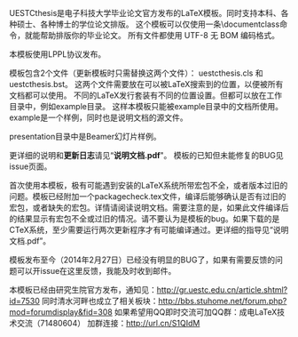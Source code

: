 UESTCthesis是电子科技大学毕业论文官方发布的LaTeX模板。同时支持本科、各种硕士、各种博士的学位论文排版。
这个模板可以仅使用一条\documentclass命令，就能帮助排版你的毕业论文。
所有文件都使用 UTF-8 无 BOM 编码格式。

本模板使用LPPL协议发布。

模板包含2个文件（更新模板时只需替换这两个文件）：
uestcthesis.cls 和 uestcthesis.bst。
这两个文件需要放在可以被LaTeX搜索到的位置，以便被所有文档都可以使用。
不同的LaTeX发行套装有不同的位置设置。但都可以放在工作目录中，例如example目录。
这样本模板只能被example目录中的文档所使用。example是一个样例，同时也是说明文档的源文件。

presentation目录中是Beamer幻灯片样例。

更详细的说明和**更新日志**请见“**说明文档.pdf**"。
模板的已知但未能修复的BUG见issue页面。

首次使用本模板，极有可能遇到安装的LaTeX系统所带宏包不全，或者版本过旧的问题。模板已经附加一个packagecheck.tex文件，编译后能够确认是否有过旧的宏包，或者缺失的宏包。详情请阅读说明文档。需要注意的是，如果此文件编译后的结果显示有宏包不全或过旧的情况。请不要认为是模板的bug。如果下载的是CTeX系统，至少需要运行两次更新程序才有可能编译通过。更详细的指导见“说明文档.pdf”。

模板发布至今（2014年2月27日）已经没有明显的BUG了，如果有需要反馈的问题可以开issue在这里反馈，我能及时收到邮件。

本模板已经由研究生院官方发布，通知见：http://gr.uestc.edu.cn/article.shtml?id=7530
同时清水河畔也成立了相关板块：http://bbs.stuhome.net/forum.php?mod=forumdisplay&fid=308
如果希望用QQ即时交流可加QQ群：成电LaTeX技术交流（71480604）
加群连接：http://url.cn/S1QIdM